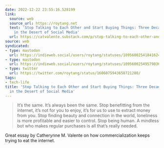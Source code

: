```yaml
---
date: 2022-12-22 23:55:16.528199
link:
  source: web
  source_url: https://roytang.net
  text: 'Stop Talking to Each Other and Start Buying Things: Three Decades of Survival
    in the Desert of Social Media'
  url: https://catvalente.substack.com/p/stop-talking-to-each-other-and-start
source: web
syndicated:
- type: mastodon
  url: https://indieweb.social/users/roytang/statuses/109560025418416243
- type: mastodon
  url: https://indieweb.social/users/roytang/statuses/109560025495798360
- type: twitter
  url: https://twitter.com/roytang/status/1606075943658721280/
tags:
- tech-life
title: 'Stop Talking to Each Other and Start Buying Things: Three Decades of Survival
  in the Desert of Social Media'
---
```


> It’s the same. It’s always been the same. Stop benefitting from the internet, it’s not for you to enjoy, it’s for us to use to extract money from you. Stop finding beauty and connection in the world, loneliness is more profitable and easier to control. Stop being human. A mindless bot who makes regular purchases is all that’s really needed.

Great essay by Catherynne M. Valente on how commercialization keeps trying to eat the internet.